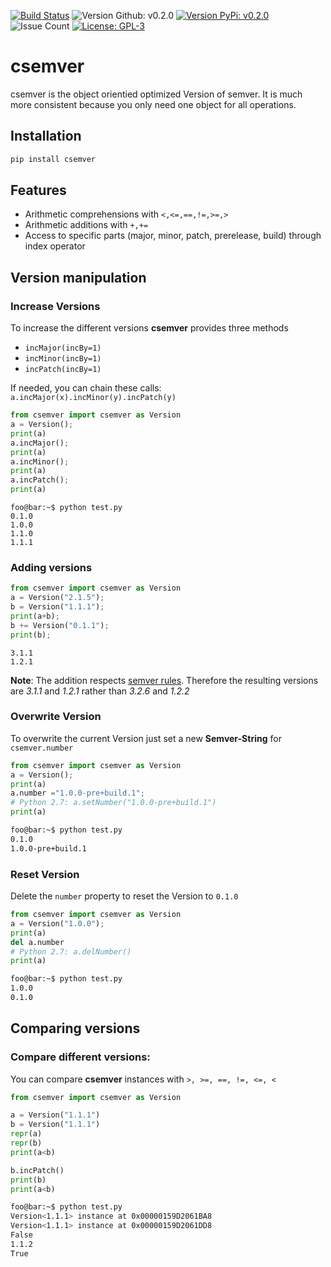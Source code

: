 [![Build Status](https://travis-ci.com/Sebi2020/csemver.svg?branch=master)](https://travis-ci.com/Sebi2020/csemver)
![Version Github: v0.2.0](https://img.shields.io/github/release/sebi2020/csemver.svg?colorB=green&style=flat)
[![Version PyPi: v0.2.0](https://img.shields.io/pypi/v/csemver.svg?colorB=green&style=flat)](https://pypi.org/project/csemver/)
![Issue Count](https://img.shields.io/github/issues-raw/sebi2020/csemver.svg?style=flat)
[![License: GPL-3](https://img.shields.io/github/license/sebi2020/csemver.svg?colorB=green&style=social)](https://github.com/Sebi2020/csemver/blob/master/LICENSE.md)
# csemver
csemver is the object orientied optimized Version of semver. It is much more consistent because you only need one object for all operations.
## Installation
```bash
pip install csemver
```
## Features
- Arithmetic comprehensions with `<,<=,==,!=,>=,>`
- Arithmetic additions with `+,+=`
- Access to specific parts (major, minor, patch, prerelease, build) through index operator

## Version manipulation
### Increase Versions
To increase the different versions **csemver** provides three methods
- `incMajor(incBy=1)`
- `incMinor(incBy=1)`
- `incPatch(incBy=1)`

If needed, you can chain these calls: `a.incMajor(x).incMinor(y).incPatch(y)`

```python
from csemver import csemver as Version
a = Version();
print(a)
a.incMajor();
print(a)
a.incMinor();
print(a)
a.incPatch();
print(a)
```

```console
foo@bar:~$ python test.py
0.1.0
1.0.0
1.1.0
1.1.1
```
### Adding versions
```python
from csemver import csemver as Version
a = Version("2.1.5");
b = Version("1.1.1");
print(a+b);
b += Version("0.1.1");
print(b);
```
```console
3.1.1
1.2.1
```
**Note**: The addition respects [semver rules](https://semver.org/#semantic-versioning-specification-semver). Therefore the resulting versions are *3.1.1* and *1.2.1*  rather than *3.2.6* and *1.2.2*

### Overwrite Version
To overwrite the current Version just set a new **Semver-String** for `csemver.number`
```python
from csemver import csemver as Version
a = Version();
print(a)
a.number ="1.0.0-pre+build.1";
# Python 2.7: a.setNumber("1.0.0-pre+build.1")
print(a)
```
```bash
foo@bar:~$ python test.py
0.1.0
1.0.0-pre+build.1
```
### Reset Version
Delete the `number` property to reset the Version to `0.1.0`
```python
from csemver import csemver as Version
a = Version("1.0.0");
print(a)
del a.number
# Python 2.7: a.delNumber()
print(a)
```

```bash
foo@bar:~$ python test.py
1.0.0
0.1.0
```
## Comparing versions
### Compare different versions:
You can compare **csemver** instances with `>, >=, ==, !=, <=, <`
```python
from csemver import csemver as Version

a = Version("1.1.1")
b = Version("1.1.1")
repr(a)
repr(b)
print(a<b)

b.incPatch()
print(b)
print(a<b)
```

```bash
foo@bar:~$ python test.py
Version<1.1.1> instance at 0x00000159D2061BA8
Version<1.1.1> instance at 0x00000159D2061DD8
False
1.1.2
True
```